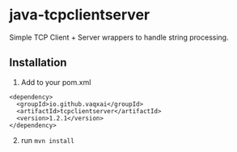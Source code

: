 # java-tcpclientserver
Simple TCP Client + Server wrappers to handle string processing.

## Installation

1. Add to your pom.xml

```
<dependency>
  <groupId>io.github.vaqxai</groupId>
  <artifactId>tcpclientserver</artifactId>
  <version>1.2.1</version>
</dependency>
```

2. run `mvn install`

